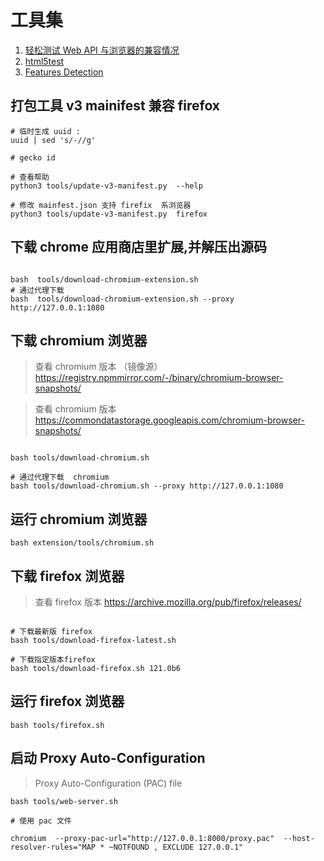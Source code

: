 # 工具集

1. [轻松测试 Web API 与浏览器的兼容情况](https://caniuse.com/)
1. [html5test](https://html5test.com/)
1. [Features Detection](https://browserleaks.com/features)

## 打包工具 v3 mainifest 兼容 firefox

```shell
# 临时生成 uuid :
uuid | sed 's/-//g'

# gecko id

# 查看帮助
python3 tools/update-v3-manifest.py  --help

# 修改 mainfest.json 支持 firefix  系浏览器
python3 tools/update-v3-manifest.py  firefox

```

## 下载 chrome 应用商店里扩展,并解压出源码

```shell

bash  tools/download-chromium-extension.sh
# 通过代理下载
bash  tools/download-chromium-extension.sh --proxy http://127.0.0.1:1080

```

## 下载 chromium 浏览器

> 查看 chromium 版本 （镜像源） https://registry.npmmirror.com/-/binary/chromium-browser-snapshots/

> 查看 chromium 版本 https://commondatastorage.googleapis.com/chromium-browser-snapshots/

```shell

bash tools/download-chromium.sh

# 通过代理下载  chromium
bash tools/download-chromium.sh --proxy http://127.0.0.1:1080

```

## 运行 chromium 浏览器

```shell
bash extension/tools/chromium.sh
```

## 下载 firefox 浏览器

> 查看 firefox 版本 https://archive.mozilla.org/pub/firefox/releases/

```shell

# 下载最新版 firefox
bash tools/download-firefox-latest.sh

# 下载指定版本firefox
bash tools/download-firefox.sh 121.0b6

```

## 运行 firefox 浏览器

```shell
bash tools/firefox.sh
```

## 启动 Proxy Auto-Configuration

> Proxy Auto-Configuration (PAC) file

```shell
bash tools/web-server.sh

# 使用 pac 文件

chromium  --proxy-pac-url="http://127.0.0.1:8000/proxy.pac"  --host-resolver-rules="MAP * ~NOTFOUND , EXCLUDE 127.0.0.1"

```
